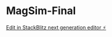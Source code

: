 # MagSim-Final

[Edit in StackBlitz next generation editor ⚡️](https://stackblitz.com/~/github.com/N-Stanic/MagSim-Final)